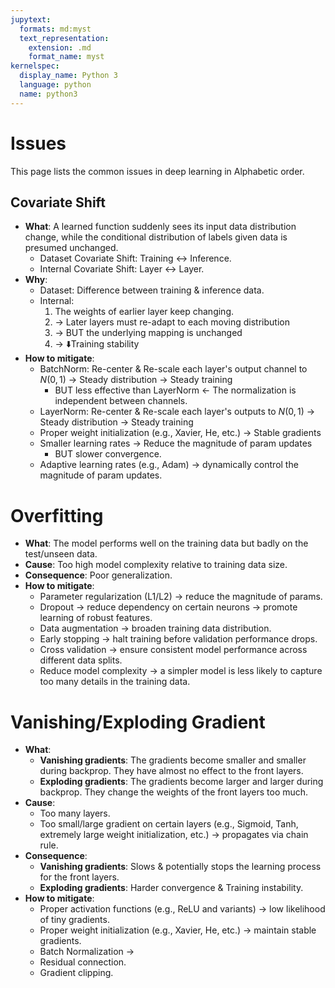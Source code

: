 ```yaml
---
jupytext:
  formats: md:myst
  text_representation:
    extension: .md
    format_name: myst
kernelspec:
  display_name: Python 3
  language: python
  name: python3
---
```

# Issues
This page lists the common issues in deep learning in Alphabetic order.

## Covariate Shift
- **What**: A learned function suddenly sees its input data distribution change, while the conditional distribution of labels given data is presumed unchanged.
    - Dataset Covariate Shift: Training $\leftrightarrow$ Inference.
    - Internal Covariate Shift: Layer $\leftrightarrow$ Layer.
- **Why**:
    - Dataset: Difference between training & inference data.
    - Internal:
        1. The weights of earlier layer keep changing.
        2. $\rightarrow$ Later layers must re-adapt to each moving distribution
        3. $\rightarrow$ BUT the underlying mapping is unchanged
        4. $\rightarrow$ ⬇️Training stability
- **How to mitigate**:
	- BatchNorm: Re-center & Re-scale each layer's output channel to $N(0,1)$ $\rightarrow$ Steady distribution $\rightarrow$ Steady training
        - BUT less effective than LayerNorm $\leftarrow$ The normalization is independent between channels.
    - LayerNorm: Re-center & Re-scale each layer's outputs to $N(0,1)$ $\rightarrow$ Steady distribution $\rightarrow$ Steady training
	- Proper weight initialization (e.g., Xavier, He, etc.) $\rightarrow$ Stable gradients
	- Smaller learning rates $\rightarrow$ Reduce the magnitude of param updates
		- BUT slower convergence.
	- Adaptive learning rates (e.g., Adam) $\rightarrow$ dynamically control the magnitude of param updates.

# Overfitting
- **What**: The model performs well on the training data but badly on the test/unseen data.
- **Cause**: Too high model complexity relative to training data size.
- **Consequence**: Poor generalization.
- **How to mitigate**:
	- Parameter regularization (L1/L2) $\rightarrow$ reduce the magnitude of params.
    - Dropout $\rightarrow$ reduce dependency on certain neurons $\rightarrow$ promote learning of robust features.
    - Data augmentation $\rightarrow$ broaden training data distribution.
    - Early stopping $\rightarrow$ halt training before validation performance drops.
    - Cross validation $\rightarrow$ ensure consistent model performance across different data splits.
	- Reduce model complexity $\rightarrow$ a simpler model is less likely to capture too many details in the training data.

# Vanishing/Exploding Gradient
- **What**:
    - **Vanishing gradients**: The gradients become smaller and smaller during backprop. They have almost no effect to the front layers.
    - **Exploding gradients**: The gradients become larger and larger during backprop. They change the weights of the front layers too much.
- **Cause**:
    - Too many layers.
    - Too small/large gradient on certain layers (e.g., Sigmoid, Tanh, extremely large weight initialization, etc.) $\rightarrow$ propagates via chain rule.
- **Consequence**:
	- **Vanishing gradients**: Slows & potentially stops the learning process for the front layers.
	- **Exploding gradients**: Harder convergence & Training instability.
- **How to mitigate**:
	- Proper activation functions (e.g., ReLU and variants) $\rightarrow$ low likelihood of tiny gradients.
    - Proper weight initialization (e.g., Xavier, He, etc.) $\rightarrow$ maintain stable gradients.
    - Batch Normalization $\rightarrow$ 
    - Residual connection.
    - Gradient clipping.